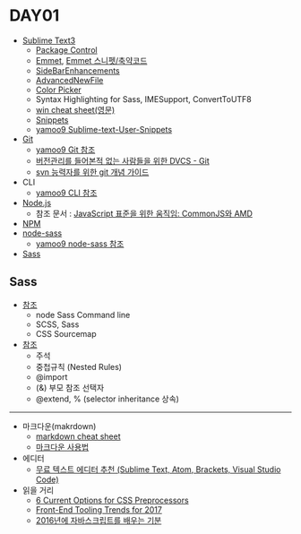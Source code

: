 # DAY01

* [Sublime Text3](https://www.sublimetext.com/3)
	* [Package Control](https://packagecontrol.io/installation)
	* [Emmet](https://docs.emmet.io/), [Emmet 스니펫/축약코드](https://docs.emmet.io/cheat-sheet/)
	* [SideBarEnhancements](https://github.com/titoBouzout/SideBarEnhancements)
	* [AdvancedNewFile](https://github.com/skuroda/Sublime-AdvancedNewFile)
	* [Color Picker](https://github.com/weslly/ColorPicker)
	* Syntax Highlighting for Sass, IMESupport, ConvertToUTF8
	* [win cheat sheet(영문)](https://www.shortcutfoo.com/app/dojos/sublime-text-3-win/cheatsheet)
	* [Snippets](http://sublimetext.info/docs/en/extensibility/snippets.html)
	* [yamoo9 Sublime-text-User-Snippets](https://github.com/chiabi88/Sublime-text-User-Snippets)
* [Git](https://git-scm.com/)
	* [yamoo9 Git 참조](https://github.com/chiabi88/FDS/blob/3rd_FDS/REFERENCES/Git.md)
	* [버전관리를 들어본적 없는 사람들을 위한 DVCS - Git](https://www.slideshare.net/ibare/dvcs-git)
	* [svn 능력자를 위한 git 개념 가이드](https://www.slideshare.net/einsub/svn-git-17386752)
* CLI
	* [yamoo9 CLI 참조](https://github.com/chiabi88/FDS/blob/3rd_FDS/REFERENCES/CLI.md)
* [Node.js](https://nodejs.org/ko/)
	* 참조 문서 : [JavaScript 표준을 위한 움직임: CommonJS와 AMD](http://d2.naver.com/helloworld/12864)
* [NPM](https://www.npmjs.com/)
* [node-sass](https://github.com/sass/node-sass)
	* [yamoo9 node-sass 참조](https://github.com/chiabi88/FDS/blob/3rd_FDS/REFERENCES/Sass.md)
* [Sass](http://sass-lang.com/)

## Sass
* [참조](https://github.com/chiabi88/FDS/blob/3rd_FDS/LECTURE/README/0131.md)
	* node Sass Command line
	* SCSS, Sass
	* CSS Sourcemap
* [참조](https://github.com/chiabi88/FDS/blob/3rd_FDS/LECTURE/README/0201.md)
	* 주석
	* 중첩규칙 (Nested Rules)
	* @import
	* (&) 부모 참조 선택자
	* @extend, % (selector inheritance 상속)

***
* 마크다운(makrdown)
	* [markdown cheat sheet](https://github.com/adam-p/markdown-here/wiki/Markdown-Cheatsheet)
	* [마크다운 사용법](https://gist.github.com/ihoneymon/652be052a0727ad59601)
* 에디터
	* [무료 텍스트 에디터 추천 (Sublime Text, Atom, Brackets, Visual Studio Code)](http://blog.gaerae.com/2015/05/sublimetext-brackets-atom-visualstudiocode.html)
* 읽을 거리
	* [6 Current Options for CSS Preprocessors](https://www.sitepoint.com/6-current-options-css-preprocessors/)
	* [Front-End Tooling Trends for 2017](https://www.sitepoint.com/front-end-tooling-trends-2017/)
	* [2016년에 자바스크립트를 배우는 기분](http://www.looah.com/article/view/2054)
